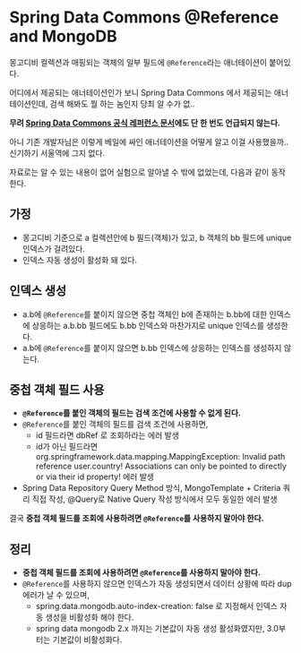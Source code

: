 # Spring Data Commons @Reference and MongoDB

몽고디비 컬렉션과 매핑되는 객체의 일부 필드에 `@Reference`라는 애너테이션이 붙어있다.

어디에서 제공되는 애너테이션인가 보니 Spring Data Commons 에서 제공되는 애너테이션인데, 검색 해봐도 뭘 하는 놈인지 당최 알 수가 없..

**무려 [Spring Data Commons 공식 레퍼런스 문서](https://docs.spring.io/spring-data/commons/docs/current/reference/html/#reference)에도 단 한 번도 언급되지 않는다.**

아니 기존 개발자님은 이렇게 베일에 싸인 애너테이션을 어떻게 알고 이걸 사용했을까.. 신기하기 서울역에 그지 없다.

자료로는 알 수 있는 내용이 없어 실험으로 알아낼 수 밖에 없었는데, 다음과 같이 동작한다.


## 가정

- 몽고디비 기준으로 a 컬렉션안에 b 필드(객체)가 있고, b 객체의 bb 필드에 unique 인덱스가 걸려있다.
- 인덱스 자동 생성이 활성화 돼 있다.


## 인덱스 생성

- a.b에 `@Reference`를 붙이지 않으면 중첩 객체인 b에 존재하는 b.bb에 대한 인덱스에 상응하는 a.b.bb 필드에도 b.bb 인덱스와 마찬가지로 unique 인덱스를 생성한다.
- a.b에 `@Reference`를 붙이지 않으면 b.bb 인덱스에 상응하는 인덱스를 생성하지 않는다.


## 중첩 객체 필드 사용

- **`@Reference`를 붙인 객체의 필드는 검색 조건에 사용할 수 없게 된다.**
- `@Reference`를 붙인 객체의 필드를 검색 조건에 사용하면,
  - id 필드라면 dbRef 로 조회하라는 에러 발생
  - id가 아닌 필드라면 org.springframework.data.mapping.MappingException: Invalid path reference user.country! Associations can only be pointed to directly or via their id property! 에러 발생
- Spring Data Repository Query Method 방식, MongoTemplate + Criteria 쿼리 직접 작성, @Query로 Native Query 작성 방식에서 모두 동일한 에러 발생

결국 **중첩 객체 필드를 조회에 사용하려면 `@Reference`를 사용하지 말아야 한다.**


## 정리

- **중첩 객체 필드를 조회에 사용하려면 `@Reference`를 사용하지 말아야 한다.**
- `@Reference`를 사용하지 않으면 인덱스가 자동 생성되면서 데이터 상황에 따라 dup 에러가 날 수 있으며,
  - spring.data.mongodb.auto-index-creation: false 로 지정해서 인덱스 자동 생성을 비활성화 해야 한다.
  - spring data mongodb 2.x 까지는 기본값이 자동 생성 활성화였지만, 3.0부터는 기본값이 비활성화다.
